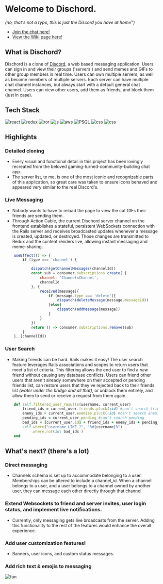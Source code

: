 # Welcome to Dischord.
*(no, that's not a typo, this is just the Discord you have at home™)*
- [Join the chat here!](https://dischord.onrender.com)
- [View the Wiki page here!](https://github.com/acheung-94/dischord/wiki)
## What is Dischord?
Dischord is a clone of [Discord](www.discord.com), a web based messaging application. Users can sign in and view their groups ('servers') and send memes and GIFs to other group members in real time. Users can own multiple servers, as well as become members of multiple servers. Each server can have multiple chat channel instances, but always start with a default general chat channel. Users can view other users, add them as friends, and block them (just in case).
## Tech Stack

![react](https://img.shields.io/badge/React-20232A?style=for-the-badge&logo=react&logoColor=61DAFB)
![redux](https://img.shields.io/badge/Redux-593D88?style=for-the-badge&logo=redux&logoColor=white)
![ror](https://img.shields.io/badge/Ruby_on_Rails-CC0000?style=for-the-badge&logo=ruby-on-rails&logoColor=white)
![js](https://img.shields.io/badge/JavaScript-323330?style=for-the-badge&logo=javascript&logoColor=F7DF1E)
![aws](https://img.shields.io/badge/Amazon_AWS-232F3E?style=for-the-badge&logo=amazon-aws&logoColor=white)
![PSQL](https://img.shields.io/badge/PostgreSQL-316192?style=for-the-badge&logo=postgresql&logoColor=white)
![css](https://img.shields.io/badge/CSS3-1572B6?style=for-the-badge&logo=css3&logoColor=white)
![css](https://img.shields.io/badge/HTML5-E34F26?style=for-the-badge&logo=html5&logoColor=white)

## Highlights
### Detailed cloning
- Every visual and functional detail in this project has been lovingly recreated from the beloved gaming-turned-community-building chat app.
- The server list, to me, is one of the most iconic and recognizable parts of this application, so great care was taken to ensure icons behaved and appeared very similar to the real Discord's.
### Live Messaging
- Nobody wants to have to reload the page to view the cat GIFs their friends are sending them.
- Through Action Cable, the current Dischord server channel on the frontend establishes a stateful, persistent WebSockets connection with the Rails server and receives broadcasted updates whenever a message is created, updated, or destroyed. Those changes are transmitted to Redux and the content renders live, allowing instant messaging and meme-sharing.
```js
    useEffect(() => {
        if (type === 'channel') {

            dispatch(getChannelMessages(channelId))
            const sub = consumer.subscriptions.create( {
                channel: 'ChannelsChannel',
                channelId
            }, {
                received(message){
                    if (message.type === 'delete'){
                        dispatch(deleteMessage(message.messageId))
                    }else{
                        dispatch(addMessage(message))
                    }
                }
            })
            return () => consumer.subscriptions.remove(sub)
        }
    }, [channelId])
```    
### User Search
- Making friends can be hard. Rails makes it easy! The user search feature leverages Rails associations and scopes to return users that meet a list of criteria. This filtering allows the end user to find a *new* friend without causing any database conflicts. Users can friend other users that aren't already somewhere on their accepted or pending friends list, can restore users that they've rejected back to their friends list *(water under the bridge and all that)*, or unblock them entirely, and allow them to send or receive a request from them again. 
```ruby
    def self.filtered_user_results(username, current_user)
        friend_ids = current_user.friends.pluck(:id) #can't search friends
        enemy_ids = current_user.enemies.pluck(:id) #can't search enemies
        pending_ids = current_user.pending #can't search pending
        bad_ids = [current_user.id] + friend_ids + enemy_ids + pending_ids #can't search themselves
        self.where("username LIKE ?", "%#{username}%")
            .where.not(id: bad_ids ) 
    end
```

## What's next? (there's a lot)
### Direct messaging
- Channels schema is set up to accommodate belonging to a user. Memberships can be altered to include a channel_id. When a channel belongs to a user, and a user belongs to a channel owned by another user, they can message each other directly through that channel.
### Extend Websockets to friend and server invites, user login status, and implement live notifications.
- Currently, only messaging gets live broadcasts from the server. Adding this functionality to the rest of the features would enhance the overall experience. 
### Add user customization features!
- Banners, user icons, and custom status messages. 
### Add rich text & emojis to messaging
 ![fun](https://dischord-clone-prod.s3.us-west-1.amazonaws.com/gtzds0ea81ya7pk9anjxodrz3jai?response-content-disposition=inline%3B%20filename%3D%22fun-will-now-commence-seven-of-nine.gif%22%3B%20filename%2A%3DUTF-8%27%27fun-will-now-commence-seven-of-nine.gif&response-content-type=image%2Fgif&X-Amz-Algorithm=AWS4-HMAC-SHA256&X-Amz-Credential=AKIAYS2NU7ASYFEPTEJN%2F20240413%2Fus-west-1%2Fs3%2Faws4_request&X-Amz-Date=20240413T171345Z&X-Amz-Expires=300&X-Amz-SignedHeaders=host&X-Amz-Signature=92f3fc83e75094d6afda61763f44d27269a5fab0a901c015adf5b6be8bc30234)
